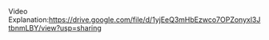 Video Explanation:https://drive.google.com/file/d/1yjEeQ3mHbEzwco7OPZonyxl3JtbnmLBY/view?usp=sharing
